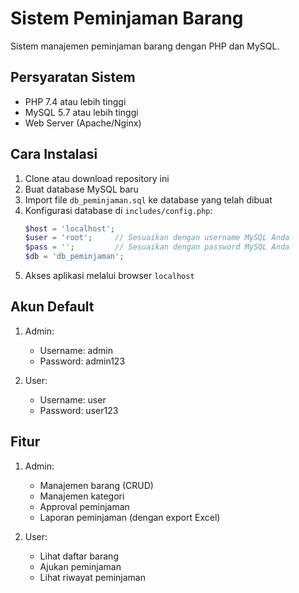 # Sistem Peminjaman Barang

Sistem manajemen peminjaman barang dengan PHP dan MySQL.

## Persyaratan Sistem

- PHP 7.4 atau lebih tinggi
- MySQL 5.7 atau lebih tinggi
- Web Server (Apache/Nginx)

## Cara Instalasi

1. Clone atau download repository ini
2. Buat database MySQL baru
3. Import file `db_peminjaman.sql` ke database yang telah dibuat
4. Konfigurasi database di `includes/config.php`:
   ```php
   $host = 'localhost';
   $user = 'root';     // Sesuaikan dengan username MySQL Anda
   $pass = '';         // Sesuaikan dengan password MySQL Anda
   $db = 'db_peminjaman';
   ```
7. Akses aplikasi melalui browser `localhost`

## Akun Default

1. Admin:
   - Username: admin
   - Password: admin123

2. User:
   - Username: user
   - Password: user123

## Fitur

1. Admin:
   - Manajemen barang (CRUD)
   - Manajemen kategori
   - Approval peminjaman
   - Laporan peminjaman (dengan export Excel)

2. User:
   - Lihat daftar barang
   - Ajukan peminjaman
   - Lihat riwayat peminjaman
